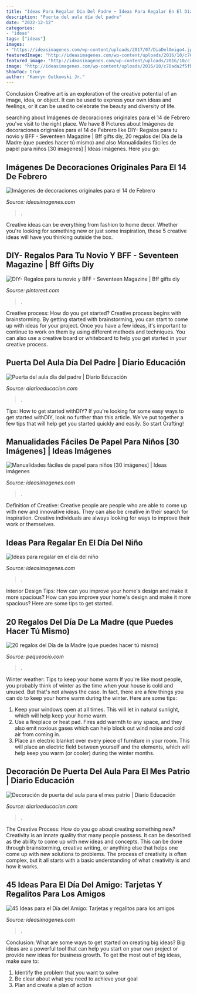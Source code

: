 ```yaml
---
title: "Ideas Para Regalar Dia Del Padre ~ Ideas Para Regalar En El Día Del Niño"
description: "Puerta del aula día del padre"
date: "2022-12-12"
categories:
- "ideas"
tags: ["ideas"]
images:
- "https://ideasimagenes.com/wp-content/uploads/2017/07/DiaDelAmigo4.jpg"
featuredImage: "http://ideasimagenes.com/wp-content/uploads/2016/10/c70ada2f5fb05a6905db5e3b49d986b6.png"
featured_image: "http://ideasimagenes.com/wp-content/uploads/2016/10/c70ada2f5fb05a6905db5e3b49d986b6.png"
image: "http://ideasimagenes.com/wp-content/uploads/2016/10/c70ada2f5fb05a6905db5e3b49d986b6.png"
ShowToc: true
author: "Kamryn Gutkowski Jr."
---
```



Conclusion
Creative art is an exploration of the creative potential of an image, idea, or object. It can be used to express your own ideas and feelings, or it can be used to celebrate the beauty and diversity of life.

	

		
searching about Imágenes de decoraciones originales para el 14 de Febrero you've visit to the right place. We have 8 Pictures about Imágenes de decoraciones originales para el 14 de Febrero like DIY- Regalos para tu novio y BFF - Seventeen Magazine | Bff gifts diy, 20 regalos del Día de la Madre (que puedes hacer tú mismo) and also Manualidades fáciles de papel para niños [30 imágenes] | Ideas imágenes. Here you go:
		
    
## Imágenes De Decoraciones Originales Para El 14 De Febrero

<img loading=lazy src="https://ideasimagenes.com/wp-content/uploads/2015/02/images4.jpg" onerror="this.onerror=null;this.src='https://tse3.mm.bing.net/th?id=OIP.MEV4MrPMXttG_EuFrcF4bQAAAA&amp;pid=15.1';" alt="Imágenes de decoraciones originales para el 14 de Febrero">

_Source: ideasimagenes.com_

>. 

	

Creative ideas can be everything from fashion to home decor. Whether you're looking for something new or just some inspiration, these 5 creative ideas will have you thinking outside the box.

    
## DIY- Regalos Para Tu Novio Y BFF - Seventeen Magazine | Bff Gifts Diy

<img loading=lazy src="https://i.pinimg.com/736x/a4/30/21/a43021a4f2551eaec778ca65a39b58be.jpg" onerror="this.onerror=null;this.src='https://tse2.mm.bing.net/th?id=OIP.Lp_aMe6K6UaJcq9fo69pFQHaKM&amp;pid=15.1';" alt="DIY- Regalos para tu novio y BFF - Seventeen Magazine | Bff gifts diy">

_Source: pinterest.com_

>. 

	

Creative process: How do you get started?
Creative process begins with brainstorming. By getting started with brainstorming, you can start to come up with ideas for your project. Once you have a few ideas, it's important to continue to work on them by using different methods and techniques. You can also use a creative board or whiteboard to help you get started in your creative process.

    
## Puerta Del Aula Día Del Padre | Diario Educación

<img loading=lazy src="https://diarioeducacion.com/wp-content/uploads/2019/05/puerta-papá-3.jpg" onerror="this.onerror=null;this.src='https://tse3.mm.bing.net/th?id=OIP.qWkFVNxk8rhGZ17aIIwecQAAAA&amp;pid=15.1';" alt="Puerta del aula día del padre | Diario Educación">

_Source: diarioeducacion.com_

>. 

	

Tips: How to get started withDIY?
If you're looking for some easy ways to get started withDIY, look no further than this article. We've put together a few tips that will help get you started quickly and easily. So start Crafting!

    
## Manualidades Fáciles De Papel Para Niños [30 Imágenes] | Ideas Imágenes

<img loading=lazy src="http://ideasimagenes.com/wp-content/uploads/2016/10/c70ada2f5fb05a6905db5e3b49d986b6.png" onerror="this.onerror=null;this.src='https://tse1.mm.bing.net/th?id=OIP.xwraL1-wWmkF2147SdmGtgHaPg&amp;pid=15.1';" alt="Manualidades fáciles de papel para niños [30 imágenes] | Ideas imágenes">

_Source: ideasimagenes.com_

>. 

	

Definition of Creative:
Creative people are people who are able to come up with new and innovative ideas. They can also be creative in their search for inspiration. Creative individuals are always looking for ways to improve their work or themselves.

    
## Ideas Para Regalar En El Día Del Niño

<img loading=lazy src="https://ideasimagenes.com/wp-content/uploads/2016/07/regalos-niños3-600x399.jpg" onerror="this.onerror=null;this.src='https://tse2.mm.bing.net/th?id=OIP.FTzZqKG0sXwH-7_6FfWJfAHaE7&amp;pid=15.1';" alt="Ideas para regalar en el día del niño">

_Source: ideasimagenes.com_

>. 

	

Interior Design Tips: How can you improve your home's design and make it more spacious?
How can you improve your home's design and make it more spacious? Here are some tips to get started.

    
## 20 Regalos Del Día De La Madre (que Puedes Hacer Tú Mismo)

<img loading=lazy src="https://www.pequeocio.com/wp-content/uploads/2020/04/regalos-dia-de-la-madre-caseros.jpg" onerror="this.onerror=null;this.src='https://tse2.mm.bing.net/th?id=OIP.QnPPwTplyLs-wMZu_muc8QHaLH&amp;pid=15.1';" alt="20 regalos del Día de la Madre (que puedes hacer tú mismo)">

_Source: pequeocio.com_

>. 

	

Winter weather: Tips to keep your home warm
If you're like most people, you probably think of winter as the time when your house is cold and unused. But that's not always the case. In fact, there are a few things you can do to keep your home warm during the winter. Here are some tips:
1) Keep your windows open at all times. This will let in natural sunlight, which will help keep your home warm.
2) Use a fireplace or heat pad. Fires add warmth to any space, and they also emit noxious gases which can help block out wind noise and cold air from coming in.
3) Place an electric blanket over every piece of furniture in your room. This will place an electric field between yourself and the elements, which will help keep you warm (or cooler) during the winter months.

    
## Decoración De Puerta Del Aula Para El Mes Patrio | Diario Educación

<img loading=lazy src="https://diarioeducacion.com/wp-content/uploads/2018/08/puertas-independencia-2.jpg" onerror="this.onerror=null;this.src='https://tse1.mm.bing.net/th?id=OIP.iLieK3PYLsTLF9UngNv4kgHaNK&amp;pid=15.1';" alt="Decoración de puerta del aula para el mes patrio | Diario Educación">

_Source: diarioeducacion.com_

>. 

	

The Creative Process: How do you go about creating something new?
Creativity is an innate quality that many people possess. It can be described as the ability to come up with new ideas and concepts. This can be done through brainstorming, creative writing, or anything else that helps one come up with new solutions to problems. The process of creativity is often complex, but it all starts with a basic understanding of what creativity is and how it works.

    
## 45 Ideas Para El Día Del Amigo: Tarjetas Y Regalitos Para Los Amigos

<img loading=lazy src="https://ideasimagenes.com/wp-content/uploads/2017/07/DiaDelAmigo4.jpg" onerror="this.onerror=null;this.src='https://tse4.mm.bing.net/th?id=OIP.pP7u4xEHbOyd0Yj7-26NdAHaJ4&amp;pid=15.1';" alt="45 Ideas para el Día del Amigo: Tarjetas y regalitos para los amigos">

_Source: ideasimagenes.com_

>. 

	

Conclusion: What are some ways to get started on creating big ideas?
Big ideas are a powerful tool that can help you start on your own project or provide new ideas for business growth. To get the most out of big ideas, make sure to:
1. Identify the problem that you want to solve
2. Be clear about what you need to achieve your goal
3. Plan and create a plan of action


